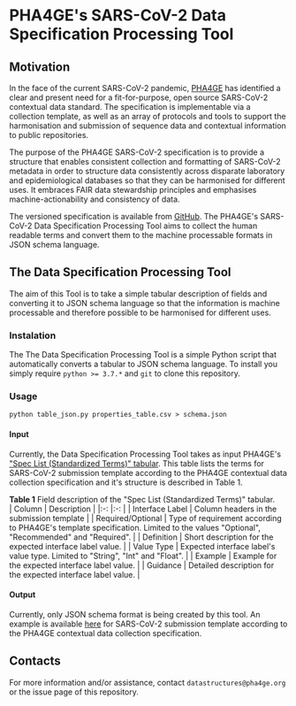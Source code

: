 # PHA4GE's SARS-CoV-2 Data Specification Processing Tool

## Motivation
In the face of the current SARS-CoV-2 pandemic, [PHA4GE](https://pha4ge.org/) has identified a clear and present need for a fit-for-purpose, open source SARS-CoV-2 contextual data standard. The specification is implementable via a collection template, as well as an array of protocols and tools to support the harmonisation and submission of sequence data and contextual information to public repositories.
 
The purpose of the PHA4GE SARS-CoV-2 specification is to provide a structure that enables consistent collection and formatting of SARS-CoV-2 metadata in order to structure data consistently across disparate laboratory and epidemiological databases so that they can be harmonised for different uses. It embraces FAIR data stewardship principles and emphasises machine-actionability and consistency of data.

The versioned specification is available from [GitHub](https://github.com/pha4ge/SARS-CoV-2-Contextual-Data-Specification). The PHA4GE's SARS-CoV-2 Data Specification Processing Tool aims to collect the human readable terms and convert them to the machine processable formats in JSON schema language. 


## The Data Specification Processing Tool
The aim of this Tool is to take a simple tabular description of fields and converting it to JSON schema language so that the information is machine processable and therefore possible to be harmonised for different uses. 

### Instalation
The The Data Specification Processing Tool is a simple Python script that automatically converts a tabular to JSON schema language. To install you simply require `python >= 3.7.*` and `git` to clone this repository. 

### Usage
`python table_json.py properties_table.csv > schema.json`

#### Input
Currently, the Data Specification Processing Tool takes as input PHA4GE's ["Spec List (Standardized Terms)" tabular](https://docs.google.com/spreadsheets/d/17PuBcA0cCT-j9hV5tbwMFKtwWwKE-a_MYRqOOsIxj7c/edit?usp=sharing). This table lists the terms for SARS-CoV-2 submission template according to the PHA4GE contextual data collection specification and it's structure is described in Table 1. 

**Table 1** Field description of the "Spec List (Standardized Terms)" tabular.  
| Column 	| Description 	|
|:-:	|:-:	|
| Interface Label 	| Column headers in the submission template 	|
| Required/Optional 	| Type of requirement according to PHA4GE's template specification. Limited to the values "Optional", "Recommended" and "Required".  	|
| Definition 	| Short description for the expected interface label value. 	|
| Value Type 	| Expected interface label's value type. Limited to "String", "Int" and "Float". 	|
| Example 	| Example for the expected interface label value. 	|
| Guidance 	| Detailed description for the expected interface label value. 	|

#### Output
Currently, only JSON schema format is being created by this tool. An example is available [here](https://github.com/cimendes/SARS-CoV-2-Data-Spec/blob/master/pha4ge_SARS-CoV-2_metadata_schema.json) for SARS-CoV-2 submission template according to the PHA4GE contextual data collection specification.

## Contacts 
For more information and/or assistance, contact `datastructures@pha4ge.org` or the issue page of this repository. 
